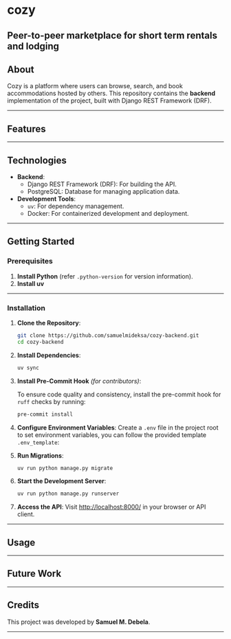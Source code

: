 # cozy

## Peer-to-peer marketplace for short term rentals and lodging

## About

Cozy is a platform where users can browse, search, and book accommodations hosted by others.
This repository contains the **backend** implementation of the project, built with Django REST Framework (DRF).

---

## Features

---

## Technologies

- **Backend**:
  - Django REST Framework (DRF): For building the API.
  - PostgreSQL: Database for managing application data.
- **Development Tools**:
  - `uv`: For dependency management.
  - Docker: For containerized development and deployment.

---

## Getting Started

### Prerequisites

1. **Install Python** (refer `.python-version` for version information).
2. **Install uv**

---

### Installation

1. **Clone the Repository**:

   ```bash
   git clone https://github.com/samuelmideksa/cozy-backend.git
   cd cozy-backend
   ```

1. **Install Dependencies**:

   ```bash
   uv sync
   ```

1. **Install Pre-Commit Hook** *(for contributors)*:

   To ensure code quality and consistency, install the pre-commit hook for `ruff` checks by running:

   ```bash
   pre-commit install
   ```

1. **Configure Environment Variables**:
   Create a `.env` file in the project root to set environment variables, you can follow the provided template `.env_template`:

1. **Run Migrations**:

   ```bash
   uv run python manage.py migrate
   ```

1. **Start the Development Server**:

   ```bash
   uv run python manage.py runserver
   ```

1. **Access the API**:
   Visit [http://localhost:8000/](http://localhost:8000/) in your browser or API client.

---

## Usage

---

## Future Work

---

## Credits

This project was developed by **Samuel M. Debela**.

---
